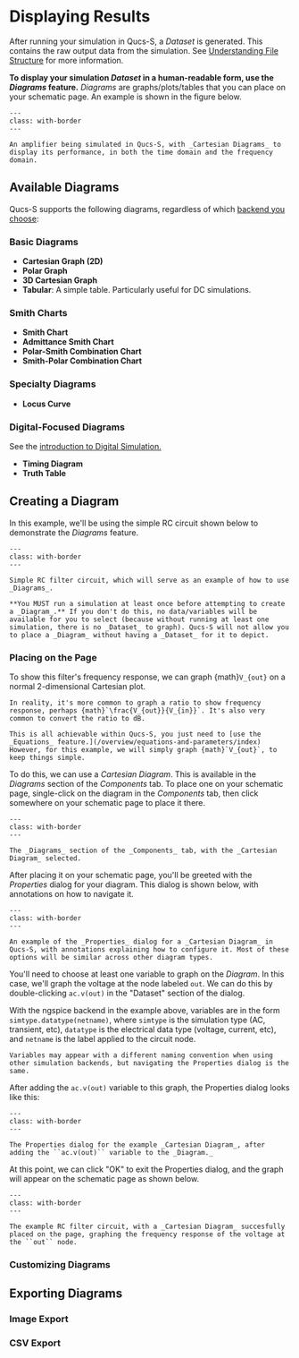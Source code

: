 # Displaying Results

After running your simulation in Qucs-S, a _Dataset_ is generated. This contains the raw output data from the simulation. See [Understanding File Structure](/overview/understanding-file-structure) for more information.

**To display your simulation _Dataset_ in a human-readable form, use the _Diagrams_ feature.** _Diagrams_ are graphs/plots/tables that you can place on your schematic page. An example is shown in the figure below.

```{figure} /overview/images/diagrams-example.drawio.png
---
class: with-border
---

An amplifier being simulated in Qucs-S, with _Cartesian Diagrams_ to display its performance, in both the time domain and the frequency domain.
```

## Available Diagrams

Qucs-S supports the following diagrams, regardless of which [backend you choose](/overview/choosing-a-sim-backend):

### Basic Diagrams
* **Cartesian Graph (2D)**
* **Polar Graph**
* **3D Cartesian Graph**
* **Tabular**: A simple table. Particularly useful for DC simulations.

### Smith Charts
* **Smith Chart**
* **Admittance Smith Chart**
* **Polar-Smith Combination Chart**
* **Smith-Polar Combination Chart**

### Specialty Diagrams
* **Locus Curve**

### Digital-Focused Diagrams
See the [introduction to Digital Simulation.](/overview/simulation-types/digital)
* **Timing Diagram**
* **Truth Table**

## Creating a Diagram

In this example, we'll be using the simple RC circuit shown below to demonstrate the _Diagrams_ feature.

```{figure} /overview/images/diagrams-example-intro.png
---
class: with-border
---

Simple RC filter circuit, which will serve as an example of how to use _Diagrams_.
```

```{warning}
**You MUST run a simulation at least once before attempting to create a _Diagram_.** If you don't do this, no data/variables will be available for you to select (because without running at least one simulation, there is no _Dataset_ to graph). Qucs-S will not allow you to place a _Diagram_ without having a _Dataset_ for it to depict.
```

### Placing on the Page

To show this filter's frequency response, we can graph {math}`V_{out}` on a normal 2-dimensional Cartesian plot.

```{tip}
In reality, it's more common to graph a ratio to show frequency response, perhaps {math}`\frac{V_{out}}{V_{in}}`. It's also very common to convert the ratio to dB.

This is all achievable within Qucs-S, you just need to [use the _Equations_ feature.](/overview/equations-and-parameters/index) However, for this example, we will simply graph {math}`V_{out}`, to keep things simple.
```

To do this, we can use a _Cartesian Diagram_. This is available in the _Diagrams_ section of the _Components_ tab. To place one on your schematic page, single-click on the diagram in the _Components_ tab, then click somewhere on your schematic page to place it there.

```{figure} /overview/images/cartesian-diagram-in-comp-tab.png
---
class: with-border
---

The _Diagrams_ section of the _Components_ tab, with the _Cartesian Diagram_ selected.
```

After placing it on your schematic page, you'll be greeted with the _Properties_ dialog for your diagram. This dialog is shown below, with annotations on how to navigate it.

```{figure} /overview/images/diagram-properties-annotated.drawio.png
---
class: with-border
---

An example of the _Properties_ dialog for a _Cartesian Diagram_ in Qucs-S, with annotations explaining how to configure it. Most of these options will be similar across other diagram types.
```

You'll need to choose at least one variable to graph on the _Diagram_. In this case, we'll graph the voltage at the node labeled ``out``. We can do this by double-clicking ``ac.v(out)`` in the "Dataset" section of the dialog.

With the ngspice backend in the example above, variables are in the form ``simtype.datatype(netname)``, where ``simtype`` is the simulation type (AC, transient, etc), ``datatype`` is the electrical data type (voltage, current, etc), and ``netname`` is the label applied to the circuit node.

```{tip}
Variables may appear with a different naming convention when using other simulation backends, but navigating the Properties dialog is the same.
```

After adding the ``ac.v(out)`` variable to this graph, the Properties dialog looks like this:

```{figure} /overview/images/successful-cartesian-properties-dialog.png
---
class: with-border
---

The Properties dialog for the example _Cartesian Diagram_, after adding the ``ac.v(out)`` variable to the _Diagram._
```

At this point, we can click "OK" to exit the Properties dialog, and the graph will appear on the schematic page as shown below.

```{figure} /overview/images/example-filter-with-cartesian-diagram.png
---
class: with-border
---

The example RC filter circuit, with a _Cartesian Diagram_ succesfully placed on the page, graphing the frequency response of the voltage at the ``out`` node.
```

### Customizing Diagrams

## Exporting Diagrams

### Image Export

### CSV Export